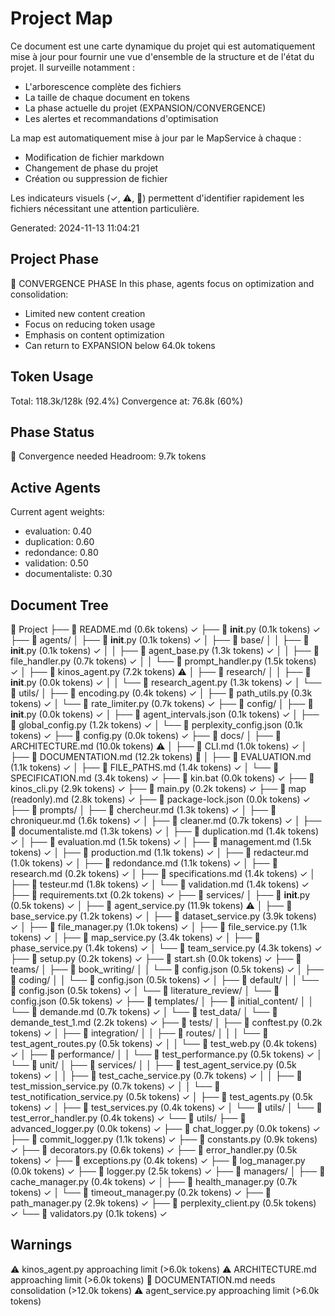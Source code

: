 # Project Map

Ce document est une carte dynamique du projet qui est automatiquement mise à jour pour fournir une vue d'ensemble de la structure et de l'état du projet. Il surveille notamment :
- L'arborescence complète des fichiers
- La taille de chaque document en tokens
- La phase actuelle du projet (EXPANSION/CONVERGENCE)
- Les alertes et recommandations d'optimisation

La map est automatiquement mise à jour par le MapService à chaque :
- Modification de fichier markdown
- Changement de phase du projet
- Création ou suppression de fichier

Les indicateurs visuels (✓, ⚠️, 🔴) permettent d'identifier rapidement les fichiers nécessitant une attention particulière.

Generated: 2024-11-13 11:04:21

## Project Phase
🔄 CONVERGENCE PHASE
In this phase, agents focus on optimization and consolidation:
- Limited new content creation
- Focus on reducing token usage
- Emphasis on content optimization
- Can return to EXPANSION below 64.0k tokens

## Token Usage
Total: 118.3k/128k (92.4%)
Convergence at: 76.8k (60%)

## Phase Status
🔴 Convergence needed
Headroom: 9.7k tokens

## Active Agents
Current agent weights:
- evaluation: 0.40
- duplication: 0.60
- redondance: 0.80
- validation: 0.50
- documentaliste: 0.30

## Document Tree
📁 Project
├── 📄 README.md (0.6k tokens) ✓
├── 📄 __init__.py (0.1k tokens) ✓
├── 📁 agents/
│   ├── 📄 __init__.py (0.1k tokens) ✓
│   ├── 📁 base/
│   │   ├── 📄 __init__.py (0.1k tokens) ✓
│   │   ├── 📄 agent_base.py (1.3k tokens) ✓
│   │   ├── 📄 file_handler.py (0.7k tokens) ✓
│   │   └── 📄 prompt_handler.py (1.5k tokens) ✓
│   ├── 📄 kinos_agent.py (7.2k tokens) ⚠️
│   ├── 📁 research/
│   │   ├── 📄 __init__.py (0.0k tokens) ✓
│   │   └── 📄 research_agent.py (1.3k tokens) ✓
│   └── 📁 utils/
│       ├── 📄 encoding.py (0.4k tokens) ✓
│       ├── 📄 path_utils.py (0.3k tokens) ✓
│       └── 📄 rate_limiter.py (0.7k tokens) ✓
├── 📁 config/
│   ├── 📄 __init__.py (0.0k tokens) ✓
│   ├── 📄 agent_intervals.json (0.1k tokens) ✓
│   ├── 📄 global_config.py (1.2k tokens) ✓
│   └── 📄 perplexity_config.json (0.1k tokens) ✓
├── 📄 config.py (0.0k tokens) ✓
├── 📁 docs/
│   ├── 📄 ARCHITECTURE.md (10.0k tokens) ⚠️
│   ├── 📄 CLI.md (1.0k tokens) ✓
│   ├── 📄 DOCUMENTATION.md (12.2k tokens) 🔴
│   ├── 📄 EVALUATION.md (1.1k tokens) ✓
│   ├── 📄 FILE_PATHS.md (1.4k tokens) ✓
│   └── 📄 SPECIFICATION.md (3.4k tokens) ✓
├── 📄 kin.bat (0.0k tokens) ✓
├── 📄 kinos_cli.py (2.9k tokens) ✓
├── 📄 main.py (0.2k tokens) ✓
├── 📄 map (readonly).md (2.8k tokens) ✓
├── 📄 package-lock.json (0.0k tokens) ✓
├── 📁 prompts/
│   ├── 📄 chercheur.md (1.3k tokens) ✓
│   ├── 📄 chroniqueur.md (1.6k tokens) ✓
│   ├── 📄 cleaner.md (0.7k tokens) ✓
│   ├── 📄 documentaliste.md (1.3k tokens) ✓
│   ├── 📄 duplication.md (1.4k tokens) ✓
│   ├── 📄 evaluation.md (1.5k tokens) ✓
│   ├── 📄 management.md (1.5k tokens) ✓
│   ├── 📄 production.md (1.1k tokens) ✓
│   ├── 📄 redacteur.md (1.0k tokens) ✓
│   ├── 📄 redondance.md (1.1k tokens) ✓
│   ├── 📄 research.md (0.2k tokens) ✓
│   ├── 📄 specifications.md (1.4k tokens) ✓
│   ├── 📄 testeur.md (1.8k tokens) ✓
│   └── 📄 validation.md (1.4k tokens) ✓
├── 📄 requirements.txt (0.2k tokens) ✓
├── 📁 services/
│   ├── 📄 __init__.py (0.5k tokens) ✓
│   ├── 📄 agent_service.py (11.9k tokens) ⚠️
│   ├── 📄 base_service.py (1.2k tokens) ✓
│   ├── 📄 dataset_service.py (3.9k tokens) ✓
│   ├── 📄 file_manager.py (1.0k tokens) ✓
│   ├── 📄 file_service.py (1.1k tokens) ✓
│   ├── 📄 map_service.py (3.4k tokens) ✓
│   ├── 📄 phase_service.py (1.4k tokens) ✓
│   └── 📄 team_service.py (4.3k tokens) ✓
├── 📄 setup.py (0.2k tokens) ✓
├── 📄 start.sh (0.0k tokens) ✓
├── 📁 teams/
│   ├── 📁 book_writing/
│   │   └── 📄 config.json (0.5k tokens) ✓
│   ├── 📁 coding/
│   │   └── 📄 config.json (0.5k tokens) ✓
│   ├── 📁 default/
│   │   └── 📄 config.json (0.5k tokens) ✓
│   └── 📁 literature_review/
│       └── 📄 config.json (0.5k tokens) ✓
├── 📁 templates/
│   ├── 📁 initial_content/
│   │   └── 📄 demande.md (0.7k tokens) ✓
│   └── 📁 test_data/
│       └── 📄 demande_test_1.md (2.2k tokens) ✓
├── 📁 tests/
│   ├── 📄 conftest.py (0.2k tokens) ✓
│   ├── 📁 integration/
│   │   ├── 📁 routes/
│   │   │   └── 📄 test_agent_routes.py (0.5k tokens) ✓
│   │   └── 📄 test_web.py (0.4k tokens) ✓
│   ├── 📁 performance/
│   │   └── 📄 test_performance.py (0.5k tokens) ✓
│   └── 📁 unit/
│       ├── 📁 services/
│       │   ├── 📄 test_agent_service.py (0.5k tokens) ✓
│       │   ├── 📄 test_cache_service.py (0.7k tokens) ✓
│       │   ├── 📄 test_mission_service.py (0.7k tokens) ✓
│       │   └── 📄 test_notification_service.py (0.5k tokens) ✓
│       ├── 📄 test_agents.py (0.5k tokens) ✓
│       ├── 📄 test_services.py (0.4k tokens) ✓
│       └── 📁 utils/
│           └── 📄 test_error_handler.py (0.4k tokens) ✓
└── 📁 utils/
    ├── 📄 advanced_logger.py (0.0k tokens) ✓
    ├── 📄 chat_logger.py (0.0k tokens) ✓
    ├── 📄 commit_logger.py (1.1k tokens) ✓
    ├── 📄 constants.py (0.9k tokens) ✓
    ├── 📄 decorators.py (0.6k tokens) ✓
    ├── 📄 error_handler.py (0.5k tokens) ✓
    ├── 📄 exceptions.py (0.4k tokens) ✓
    ├── 📄 log_manager.py (0.0k tokens) ✓
    ├── 📄 logger.py (2.5k tokens) ✓
    ├── 📁 managers/
    │   ├── 📄 cache_manager.py (0.4k tokens) ✓
    │   ├── 📄 health_manager.py (0.7k tokens) ✓
    │   └── 📄 timeout_manager.py (0.2k tokens) ✓
    ├── 📄 path_manager.py (2.9k tokens) ✓
    ├── 📄 perplexity_client.py (0.5k tokens) ✓
    └── 📄 validators.py (0.1k tokens) ✓

## Warnings
⚠️ kinos_agent.py approaching limit (>6.0k tokens)
⚠️ ARCHITECTURE.md approaching limit (>6.0k tokens)
🔴 DOCUMENTATION.md needs consolidation (>12.0k tokens)
⚠️ agent_service.py approaching limit (>6.0k tokens)